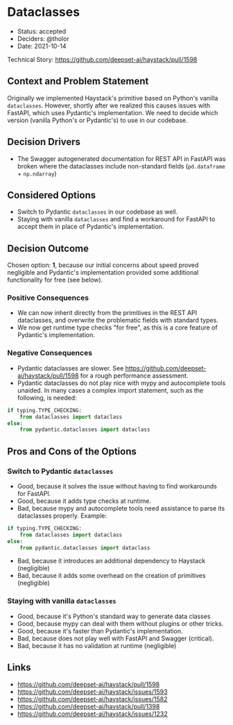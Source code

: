 # Dataclasses

* Status: accepted
* Deciders: @tholor
* Date: 2021-10-14

Technical Story: https://github.com/deepset-ai/haystack/pull/1598

## Context and Problem Statement

Originally we implemented Haystack's primitive based on Python's vanilla `dataclasses`. However, shortly after we realized this causes issues with FastAPI, which uses Pydantic's implementation. We need to decide which version (vanilla Python's or Pydantic's) to use in our codebase.

## Decision Drivers 

* The Swagger autogenerated documentation for REST API in FastAPI was broken where the dataclasses include non-standard fields (`pd.dataframe` + `np.ndarray`)

## Considered Options

* Switch to Pydantic `dataclasses` in our codebase as well.
* Staying with vanilla `dataclasses` and find a workaround for FastAPI to accept them in place of Pydantic's implementation.

## Decision Outcome

Chosen option: **1**, because our initial concerns about speed proved negligible and Pydantic's implementation provided some additional functionality for free (see below).

### Positive Consequences

* We can now inherit directly from the primitives in the REST API dataclasses, and overwrite the problematic fields with standard types.
* We now get runtime type checks "for free", as this is a core feature of Pydantic's implementation.

### Negative Consequences

* Pydantic dataclasses are slower. See https://github.com/deepset-ai/haystack/pull/1598 for a rough performance assessment.
* Pydantic dataclasses do not play nice with mypy and autocomplete tools unaided. In many cases a complex import statement, such as the following, is needed:

```python
if typing.TYPE_CHECKING:
    from dataclasses import dataclass
else:
    from pydantic.dataclasses import dataclass
```

## Pros and Cons of the Options

### Switch to Pydantic `dataclasses`

* Good, because it solves the issue without having to find workarounds for FastAPI.
* Good, because it adds type checks at runtime.
* Bad, because mypy and autocomplete tools need assistance to parse its dataclasses properly. Example:

```python
if typing.TYPE_CHECKING:
    from dataclasses import dataclass
else:
    from pydantic.dataclasses import dataclass
```

* Bad, because it introduces an additional dependency to Haystack (negligible)
* Bad, because it adds some overhead on the creation of primitives (negligible)

### Staying with vanilla `dataclasses`

* Good, because it's Python's standard way to generate data classes
* Good, because mypy can deal with them without plugins or other tricks.
* Good, because it's faster than Pydantic's implementation.
* Bad, because does not play well with FastAPI and Swagger (critical).
* Bad, because it has no validation at runtime (negligible)

## Links <!-- optional -->

* https://github.com/deepset-ai/haystack/pull/1598
* https://github.com/deepset-ai/haystack/issues/1593
* https://github.com/deepset-ai/haystack/issues/1582
* https://github.com/deepset-ai/haystack/pull/1398 
* https://github.com/deepset-ai/haystack/issues/1232

<!-- markdownlint-disable-file MD013 -->
